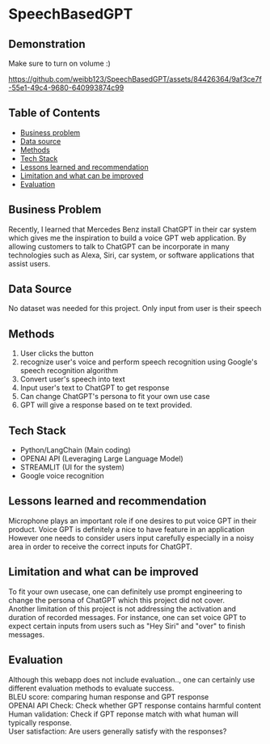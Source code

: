 # SpeechBasedGPT

## Demonstration
Make sure to turn on volume :)

https://github.com/weibb123/SpeechBasedGPT/assets/84426364/9af3ce7f-55e1-49c4-9680-640993874c99

## Table of Contents

  - [Business problem](#business-problem)
  - [Data source](#data-source)
  - [Methods](#methods)
  - [Tech Stack](#tech-stack)
  - [Lessons learned and recommendation](#lessons-learned-and-recommendation)
  - [Limitation and what can be improved](#limitation-and-what-can-be-improved)
  - [Evaluation](#Evaluation)

## Business Problem

Recently, I learned that Mercedes Benz install ChatGPT in their car system which gives me the inspiration to build a voice GPT web application. By allowing customers to talk to ChatGPT can be incorporate in many technologies such as Alexa, Siri, car system, or software applications that assist users.

## Data Source
No dataset was needed for this project. Only input from user is their speech

## Methods

  1. User clicks the button
  2. recognize user's voice and perform speech recognition using Google's speech recognition algorithm
  3. Convert user's speech into text
  4. Input user's text to ChatGPT to get response
  5. Can change ChatGPT's persona to fit your own use case
  6. GPT will give a response based on te text provided.

## Tech Stack

- Python/LangChain (Main coding)
- OPENAI API (Leveraging Large Language Model)
- STREAMLIT (UI for the system)
- Google voice recognition

## Lessons learned and recommendation
Microphone plays an important role if one desires to put voice GPT in their product. Voice GPT is definitely a nice to have feature in an application\
However one needs to consider users input carefully especially in a noisy area in order to receive the correct inputs for ChatGPT.


## Limitation and what can be improved
To fit your own usecase, one can definitely use prompt engineering to change the persona of ChatGPT which this project did not cover.\
Another limitation of this project is not addressing the activation and  duration of recorded messages. For instance, one can set voice GPT to expect certain inputs from users such as "Hey Siri" and "over" to finish messages.



## Evaluation

Although this webapp does not include evaluation.., one can certainly use different evaluation methods to evaluate success.\
BLEU score: comparing human response and GPT response\
OPENAI API Check: Check whether GPT response contains harmful content\
Human validation: Check if GPT reponse match with what human will typically response.\
User satisfaction: Are users generally satisfy with the responses?
